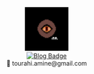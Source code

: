 <div id="header" align="center">
  <img src="https://github.com/Tourahi/Tourahi/blob/master/logo.png" width="100"/>
</div>

<div id="badges" align="center">
  <a href="https://marodungeon.neocities.org/">
    <img src="https://img.shields.io/static/v1?label=Blog&message=marodungeon&color=A25B15" alt="Blog Badge"/>
  </a>
</div


<br/> 
 <div id="header" align="center">
  📧 tourahi.amine@gmail.com
</div>

